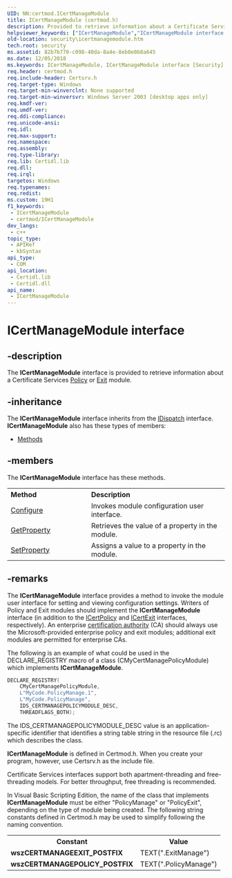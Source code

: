 ```yaml
---
UID: NN:certmod.ICertManageModule
title: ICertManageModule (certmod.h)
description: Provided to retrieve information about a Certificate Services Policy or Exit module.
helpviewer_keywords: ["ICertManageModule","ICertManageModule interface [Security]","ICertManageModule interface [Security]","described","_certsrv_icertmanagemodule","certmod/ICertManageModule","security.icertmanagemodule"]
old-location: security\icertmanagemodule.htm
tech.root: security
ms.assetid: 82b7b770-c098-40da-8a4e-8eb0e0b8a645
ms.date: 12/05/2018
ms.keywords: ICertManageModule, ICertManageModule interface [Security], ICertManageModule interface [Security],described, _certsrv_icertmanagemodule, certmod/ICertManageModule, security.icertmanagemodule
req.header: certmod.h
req.include-header: Certsrv.h
req.target-type: Windows
req.target-min-winverclnt: None supported
req.target-min-winversvr: Windows Server 2003 [desktop apps only]
req.kmdf-ver: 
req.umdf-ver: 
req.ddi-compliance: 
req.unicode-ansi: 
req.idl: 
req.max-support: 
req.namespace: 
req.assembly: 
req.type-library: 
req.lib: Certidl.lib
req.dll: 
req.irql: 
targetos: Windows
req.typenames: 
req.redist: 
ms.custom: 19H1
f1_keywords:
 - ICertManageModule
 - certmod/ICertManageModule
dev_langs:
 - c++
topic_type:
 - APIRef
 - kbSyntax
api_type:
 - COM
api_location:
 - Certidl.lib
 - Certidl.dll
api_name:
 - ICertManageModule
---
```


# ICertManageModule interface


## -description

The <b>ICertManageModule</b> interface is provided to retrieve information about a Certificate Services 
<a href="https://docs.microsoft.com/windows/desktop/SecCrypto/policy-modules">Policy</a> or 
<a href="https://docs.microsoft.com/windows/desktop/SecCrypto/exit-modules">Exit</a> module.

## -inheritance

The <b xmlns:loc="http://microsoft.com/wdcml/l10n">ICertManageModule</b> interface inherits from the <a href="https://docs.microsoft.com/previous-versions/windows/desktop/api/oaidl/nn-oaidl-idispatch">IDispatch</a> interface. <b>ICertManageModule</b> also has these types of members:
<ul>
<li><a href="https://docs.microsoft.com/">Methods</a></li>
</ul>

## -members

The <b>ICertManageModule</b> interface has these methods.
<table class="members" id="memberListMethods">
<tr>
<th align="left" width="37%">Method</th>
<th align="left" width="63%">Description</th>
</tr>
<tr data="declared;">
<td align="left" width="37%">
<a href="https://docs.microsoft.com/windows/desktop/api/certmod/nf-certmod-icertmanagemodule-configure">Configure</a>
</td>
<td align="left" width="63%">
Invokes module configuration user interface.

</td>
</tr>
<tr data="declared;">
<td align="left" width="37%">
<a href="https://docs.microsoft.com/windows/desktop/api/certmod/nf-certmod-icertmanagemodule-getproperty">GetProperty</a>
</td>
<td align="left" width="63%">
Retrieves the value of a property in the module.

</td>
</tr>
<tr data="declared;">
<td align="left" width="37%">
<a href="https://docs.microsoft.com/windows/desktop/api/certmod/nf-certmod-icertmanagemodule-setproperty">SetProperty</a>
</td>
<td align="left" width="63%">
Assigns a value to a property in the module.

</td>
</tr>
</table>

## -remarks

The <b>ICertManageModule</b> interface provides a method to invoke the module user interface for setting and viewing configuration settings. Writers of Policy and Exit modules should implement the <b>ICertManageModule</b> interface (in addition to the <a href="https://docs.microsoft.com/windows/desktop/api/certpol/nn-certpol-icertpolicy">ICertPolicy</a> and <a href="https://docs.microsoft.com/windows/desktop/api/certexit/nn-certexit-icertexit">ICertExit</a> interfaces, respectively). An enterprise <a href="https://docs.microsoft.com/windows/desktop/SecGloss/c-gly">certification authority</a> (CA) should always use the Microsoft-provided enterprise policy and exit modules; additional exit modules are permitted for enterprise CAs.

The following is an example of what could be used in the DECLARE_REGISTRY macro of a class (CMyCertManagePolicyModule) which implements <b>ICertManageModule</b>.


```cpp
DECLARE_REGISTRY(
    CMyCertManagePolicyModule,
    L"MyCode.PolicyManage.1",
    L"MyCode.PolicyManage",
    IDS_CERTMANAGEPOLICYMODULE_DESC,
    THREADFLAGS_BOTH);
```


The IDS_CERTMANAGEPOLICYMODULE_DESC value is an application-specific identifier that identifies a string table string in the resource file (.rc) which describes the class.
			
			
			
			

<b>ICertManageModule</b> is defined in Certmod.h. When you create your program, however, use Certsrv.h as the include file.

Certificate Services interfaces support both apartment-threading and free-threading models. For better throughput, free threading is recommended.

In Visual Basic Scripting Edition, the name of the class that implements <b>ICertManageModule</b> must be either "PolicyManage" or "PolicyExit", depending on the type of module being created. The following string constants defined in Certmod.h may be used to simplify following the naming convention.

<table>
<tr>
<th>Constant</th>
<th>Value</th>
</tr>
<tr>
<td>
<b>wszCERTMANAGEEXIT_POSTFIX</b>

</td>
<td>
TEXT(".ExitManage")

</td>
</tr>
<tr>
<td>
<b>wszCERTMANAGEPOLICY_POSTFIX</b>

</td>
<td>
TEXT(".PolicyManage")

</td>
</tr>
</table>


